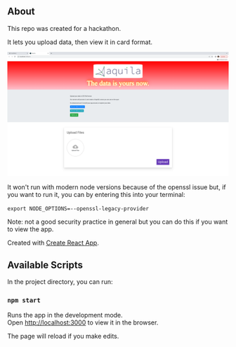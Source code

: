 ## About

This repo was created for a hackathon.

It lets you upload data, then view it in card format.

![view of the data](./public/aquila_data.png)

It won't run with modern node versions because of the openssl issue but, if you want to run it, you can by entering this into your terminal:

`export NODE_OPTIONS=--openssl-legacy-provider`

Note: not a good security practice in general but you can do this if you want to view the app.


Created with [Create React App](https://github.com/facebook/create-react-app).

## Available Scripts

In the project directory, you can run:

### `npm start`

Runs the app in the development mode.<br>
Open [http://localhost:3000](http://localhost:3000) to view it in the browser.

The page will reload if you make edits.<br>

